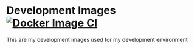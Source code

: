 # Development Images [![Docker Image CI](https://github.com/danielpetrica/Development-Images/actions/workflows/docker-image.yml/badge.svg)](https://github.com/danielpetrica/Development-Images/actions/workflows/docker-image.yml)
This are my development images used for my development environment

